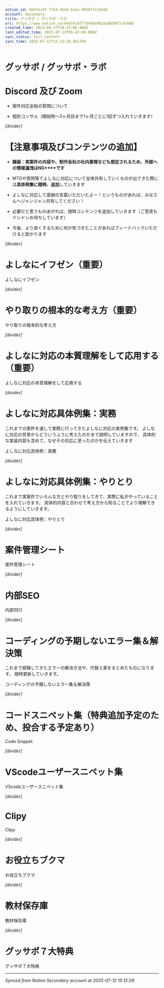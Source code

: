 ```yaml
---
notion_id: 9eb7ec8f-77d4-45e9-b2ea-9b50f7c43e6b
account: Secondary
title: グッサポ / グッサポ・ラボ
url: https://www.notion.so/9eb7ec8f77d445e9b2ea9b50f7c43e6b
created_time: 2023-04-27T14:37:00.000Z
last_edited_time: 2025-07-12T05:43:00.000Z
sync_status: full_content
sync_time: 2025-07-12T15:12:29.891794
---
```


# グッサポ / グッサポ・ラボ

# Discord 及び Zoom

- 案件対応全般の質問について

- 個別コンサル（開始時〜3ヶ月目まで1ヶ月ごとに1回ずつ入れていきます）

*[divider]*

# 【注意事項及びコンテンツの追加】

- **録画：実案件の内容や、制作会社の社内事情なども想定されるため、****外部への情報漏洩は****NG****です**

- MTGや質問等でよしなに対応について全体共有していくものが出てきた際には**具体例集に随時、追加**していきます

- よしなに対応して感謝の言葉いただいたよー！というものがあれば、みなさんへジャンジャン共有してください！

- 必要だと思うものあがれば、随時コンテンツを追加していきます（ご意見もドシドシお待ちしています）

- 今後、より良くするために何か気づきたことがあればフィードバックいただけると助かります

*[divider]*

# よしなにイフゼン（重要）

よしなにイフゼン 

*[divider]*

# やり取りの根本的な考え方（重要）

やり取りの根本的な考え方 

*[divider]*

# よしなに対応の本質理解をして応用する（重要）

よしなに対応の本質理解をして応用する 

*[divider]*

# よしなに対応具体例集：実務

これまでの案件を通して実際に行ってきたよしなに対応の実例集です。
よしなに対応の背景からどういうふうに考えたのかまで説明していますので、
具体的な実装内容も含めて、なぜその対応に至ったのかを伝えていきます

よしなに対応具体例：実務 

*[divider]*

# よしなに対応具体例集：やりとり

これまで実案件でいろんな方とやり取りをしてきて、実際に私がやっていることを入れていきます。
具体的内容と合わせて考え方から知ることでより理解できるようにしていきます。

よしなに対応具体例：やりとり 

*[divider]*

# 案件管理シート

案件管理シート 

*[divider]*

# 内部SEO

内部SEO 

*[divider]*

# コーディングの予期しないエラー集＆解決策

これまで経験してきたエラーの解決方法や、代替え案をまとめたものになります。
随時更新していきます。

コーディングの予期しないエラー集＆解決策 

*[divider]*

# コードスニペット集（特典追加予定のため、投合する予定あり）

Code Snippet 

*[divider]*

# VScodeユーザースニペット集

VScodeユーザースニペット集 

*[divider]*

# Clipy

Clipy 

*[divider]*

# お役立ちブクマ

お役立ちブクマ 

*[divider]*

# 教材保存庫

教材保存庫 

*[divider]*

# グッサポ７大特典

グッサポ７大特典 


---

*Synced from Notion Secondary account at 2025-07-12 15:12:29*
